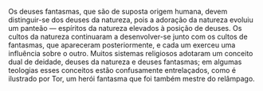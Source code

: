 ﻿Os deuses fantasmas, que são de suposta origem humana, devem distinguir-se dos deuses da natureza, pois a adoração da natureza evoluiu um panteão — espíritos da natureza elevados à posição de deuses. Os cultos da natureza continuaram a desenvolver-se junto com os cultos de fantasmas, que apareceram posteriormente, e cada um exerceu uma influência sobre o outro. Muitos sistemas religiosos adotaram um conceito dual de deidade, deuses da natureza e deuses fantasmas; em algumas teologias esses conceitos estão confusamente entrelaçados, como é ilustrado por Tor, um herói fantasma que foi também mestre do relâmpago.